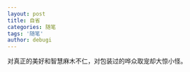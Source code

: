 ```yaml
---
layout: post
title: 自省
categories: 随笔
tags: '随笔'
author: debugi
---
```


对真正的美好和智慧麻木不仁，对包装过的哗众取宠却大惊小怪。
